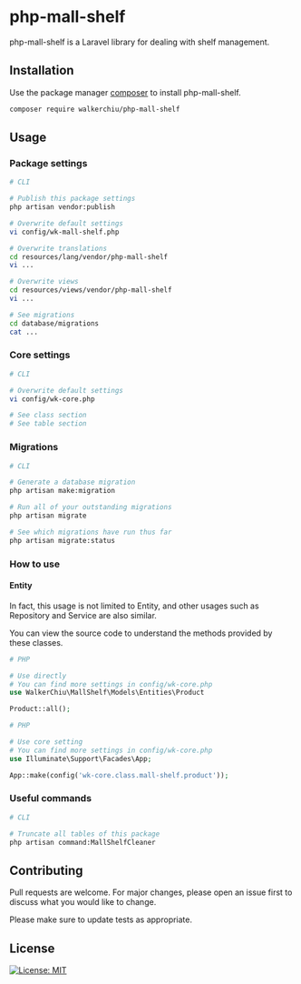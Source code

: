 # php-mall-shelf

php-mall-shelf is a Laravel library for dealing with shelf management.

## Installation

Use the package manager [composer](https://getcomposer.org/download/) to install php-mall-shelf.

``` bash
composer require walkerchiu/php-mall-shelf
```

## Usage

### Package settings

``` bash
# CLI

# Publish this package settings
php artisan vendor:publish

# Overwrite default settings
vi config/wk-mall-shelf.php

# Overwrite translations
cd resources/lang/vendor/php-mall-shelf
vi ...

# Overwrite views
cd resources/views/vendor/php-mall-shelf
vi ...

# See migrations
cd database/migrations
cat ...
```

### Core settings

``` bash
# CLI

# Overwrite default settings
vi config/wk-core.php

# See class section
# See table section
```

### Migrations

``` bash
# CLI

# Generate a database migration
php artisan make:migration

# Run all of your outstanding migrations
php artisan migrate

# See which migrations have run thus far
php artisan migrate:status
```

### How to use

#### Entity

In fact, this usage is not limited to Entity, and other usages such as Repository and Service are also similar.

You can view the source code to understand the methods provided by these classes.

``` php
# PHP

# Use directly
# You can find more settings in config/wk-core.php
use WalkerChiu\MallShelf\Models\Entities\Product

Product::all();
```

``` php
# PHP

# Use core setting
# You can find more settings in config/wk-core.php
use Illuminate\Support\Facades\App;

App::make(config('wk-core.class.mall-shelf.product'));
```

### Useful commands

``` bash
# CLI

# Truncate all tables of this package
php artisan command:MallShelfCleaner
```

## Contributing

Pull requests are welcome. For major changes, please open an issue first to discuss what you would like to change.

Please make sure to update tests as appropriate.

## License

[![License: MIT](https://img.shields.io/badge/License-MIT-yellow.svg)](https://opensource.org/licenses/MIT)
